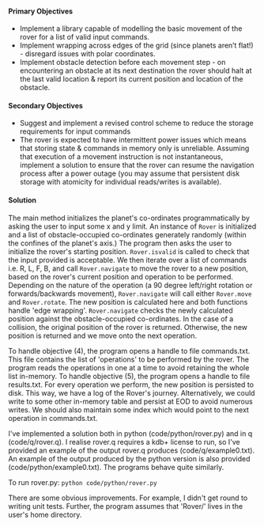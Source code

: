 #### Primary Objectives

- Implement a library capable of modelling the basic movement of the rover for a list of valid input commands.
- Implement wrapping across edges of the grid (since planets aren’t flat!) - disregard issues with polar coordinates.
- Implement obstacle detection before each movement step - on encountering an obstacle at its next destination the rover should halt at the last valid location & report its current position and location of the obstacle.

#### Secondary Objectives

 - Suggest and implement a revised control scheme to reduce the storage requirements for input commands
 - The rover is expected to have intermittent power issues which means that storing state & commands in memory only is unreliable. Assuming that execution of a movement instruction is not instantaneous, implement a solution to ensure that the rover can resume the navigation process after a power outage (you may assume that persistent disk storage with atomicity for individual reads/writes is available).


#### Solution

The main method initializes the planet's co-ordinates programmatically by asking the user to input some x and y limit.
An instance of `Rover` is initialized and a list of obstacle-occupied co-ordinates generately randomly (within the confines of the planet's axis.)
The program then asks the user to initialize the rover's starting position.  `Rover.isvalid` is called to check that the input provided is acceptable.
We then iterate over a list of commands i.e. R, L, F, B, and call `Rover.navigate` to move the rover to a new position, based on the rover's current position and operation to be performed.  Depending on the nature of the operation (a 90 degree left/right rotation or forwards/backwards movement), `Rover.navigate` will call either `Rover.move` and `Rover.rotate`. The new position is calculated here and both functions handle 'edge wrapping'.  `Rover.navigate` checks the newly calculated position against the obstacle-occupied co-ordinates.  In the case of a collision, the original position of the rover is returned.  Otherwise, the new position is returned and we move onto the next operation. 

To handle objective (4), the program opens a handle to file commands.txt.  This file contains the list of 'operations' to be performed by the rover.  The program reads the operations in one at a time to avoid retaining the whole list in-memory.
To handle objective (5), the program opens a handle to file results.txt.  For every operation we perform, the new position is persisted to disk.  This way, we have a log of the Rover's journey.  Alternatively, we could write to some other in-memory table and persist at EOD to avoid numerous writes.  We should also maintain some index which would point to the next operation in commands.txt.

I've implemented a solution both in python (code/python/rover.py) and in q (code/q/rover.q).  I realise rover.q requires a kdb+ license to run, so I've provided an example of the output rover.q produces (code/q/example0.txt).
An example of the output produced by the python version is also provided (code/python/example0.txt).  The programs behave quite similarly.

To run rover.py: `python code/python/rover.py`

There are some obvious improvements.  For example, I didn't get round to writing unit tests.
Further, the program assumes that 'Rover/' lives in the user's home directory.

